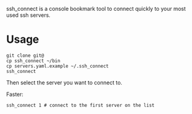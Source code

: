 ssh_connect is a console bookmark tool to connect quickly to your most
used ssh servers.

# Usage

    git clone git@
    cp ssh_connect ~/bin
    cp servers.yaml.example ~/.ssh_connect
    ssh_connect

Then select the server you want to connect to.

Faster:

    ssh_connect 1 # connect to the first server on the list
